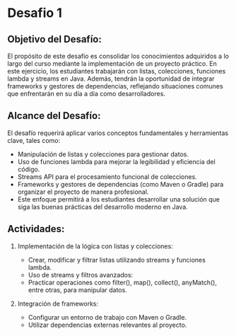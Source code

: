 # Desafio 1

## Objetivo del Desafío:

El propósito de este desafío es consolidar los conocimientos adquiridos a lo
largo del curso mediante la implementación de un proyecto práctico. En este ejercicio,
los estudiantes trabajarán con listas, colecciones, funciones lambda y streams en Java.
Además, tendrán la oportunidad de integrar frameworks y gestores de dependencias,
reflejando situaciones comunes que enfrentarán en su día a día como desarrolladores.

## Alcance del Desafío:

El desafío requerirá aplicar varios conceptos fundamentales y herramientas clave, tales como:

- Manipulación de listas y colecciones para gestionar datos.
- Uso de funciones lambda para mejorar la legibilidad y eficiencia del código.
- Streams API para el procesamiento funcional de colecciones.
- Frameworks y gestores de dependencias (como Maven o Gradle) para organizar el proyecto de
  manera profesional.
- Este enfoque permitirá a los estudiantes desarrollar una solución que siga las buenas prácticas
  del desarrollo moderno en Java.

## Actividades:

1. Implementación de la lógica con listas y colecciones:

    - Crear, modificar y filtrar listas utilizando streams y funciones lambda.
    - Uso de streams y filtros avanzados:
    - Practicar operaciones como filter(), map(), collect(), anyMatch(), entre otras, para manipular
      datos.

2. Integración de frameworks:

    - Configurar un entorno de trabajo con Maven o Gradle.
    - Utilizar dependencias externas relevantes al proyecto.